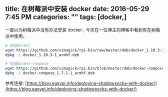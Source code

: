 title: 在树莓派中安装 docker 
date: 2016-05-29 7:45 PM
categories: ""
tags: [docker,]
---

一直以为树莓派中没有办法安装 docker , 今天在一位博主的博客中看到有在树莓派中使用。

<!--more-->

```bash
# 安装docker
wget https://github.com/vimagick/rpi-bin/raw/master/deb/docker_1.10.3-1_armhf.deb  
dpkg -i docker_1.10.3-1_armhf.deb

# 安装docker-compose
wget https://github.com/vimagick/rpi-bin/blob/master/deb/docker-compose_1.7.1-1_armhf.deb  
dpkg -i docker-compose_1.7.1-1_armhf.deb

```


参考连接: [https://blog.easypi.info/deploying-shadowsocks-with-docker/](https://blog.easypi.info/deploying-shadowsocks-with-docker/)
